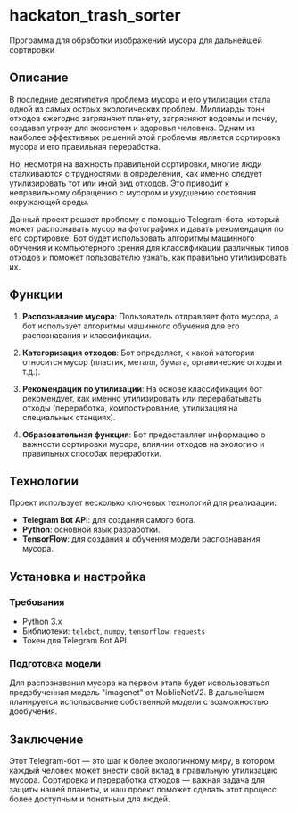 # hackaton_trash_sorter
Программа для обработки изображений мусора для дальнейшей сортировки 

## Описание

В последние десятилетия проблема мусора и его утилизации стала одной из самых острых экологических проблем. Миллиарды тонн отходов ежегодно загрязняют планету, загрязняют водоемы и почву, создавая угрозу для экосистем и здоровья человека. Одним из наиболее эффективных решений этой проблемы является сортировка мусора и его правильная переработка.

Но, несмотря на важность правильной сортировки, многие люди сталкиваются с трудностями в определении, как именно следует утилизировать тот или иной вид отходов. Это приводит к неправильному обращению с мусором и ухудшению состояния окружающей среды.

Данный проект решает проблему с помощью Telegram-бота, который может распознавать мусор на фотографиях и давать рекомендации по его сортировке. Бот будет использовать алгоритмы машинного обучения и компьютерного зрения для классификации различных типов отходов и поможет пользователю узнать, как правильно утилизировать их.

## Функции

1. **Распознавание мусора**: Пользователь отправляет фото мусора, а бот использует алгоритмы машинного обучения для его распознавания и классификации.
   
2. **Категоризация отходов**: Бот определяет, к какой категории относится мусор (пластик, металл, бумага, органические отходы и т.д.).

3. **Рекомендации по утилизации**: На основе классификации бот рекомендует, как именно утилизировать или перерабатывать отходы (переработка, компостирование, утилизация на специальных станциях).

4. **Образовательная функция**: Бот предоставляет информацию о важности сортировки мусора, влиянии отходов на экологию и правильных способах переработки.

## Технологии

Проект использует несколько ключевых технологий для реализации:

- **Telegram Bot API**: для создания самого бота.
- **Python**: основной язык разработки.
- **TensorFlow**: для создания и обучения модели распознавания мусора.

## Установка и настройка

### Требования

- Python 3.x
- Библиотеки: `telebot`, `numpy`, `tensorflow`, `requests`
- Токен для Telegram Bot API.

### Подготовка модели

Для распознавания мусора на первом этапе будет использоваться предобученная модель "imagenet" от MoblieNetV2. В дальнейшем планируется использование собственной модели с возможностью дообучения.


## Заключение

Этот Telegram-бот — это шаг к более экологичному миру, в котором каждый человек может внести свой вклад в правильную утилизацию мусора. Сортировка и переработка отходов — важная задача для защиты нашей планеты, и наш проект поможет сделать этот процесс более доступным и понятным для людей.
